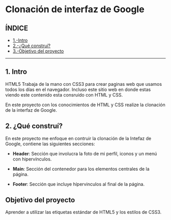 # Clonación de interfaz de Google

## ÍNDICE

* [1.-Intro](https://github.com/Merari45/clondeinterfazdegoogle/blob/main/README.md#1-intro)
* [2.-¿Qué construí?](https://github.com/Merari45/clondeinterfazdegoogle/blob/main/README.md#2-qu%C3%A9-constru%C3%AD)
* [3.-Objetivo del proyecto](#)

****

## 1. Intro
HTML5 Trabaja de la mano con CSS3 para crear paginas web que usamos todos los días en el navegador. Incluso este sitio web en donde estas viendo este contenido esta consruido con HTML y CSS.

En este proyecto con los conocimientos de HTML y CSS realize la clonación de la interfaz de Google.

## 2. ¿Qué construí?
En este proyecto me enfoque en contruir la clonación de la Intefaz de Google, contiene las siguientes secciones:

* **Header**: Sección que involucra la foto de mi perfil, iconos y un menú con hipervínculos.

* **Main**: Sección del contenedor para los elementos centrales de la página.

* **Footer**: Sección que incluye hípervinculos al final de la página.

## Objetivo del proyecto
Aprender a utilizar las etiquetas estándar de HTML5 y los estilos de CSS3.
